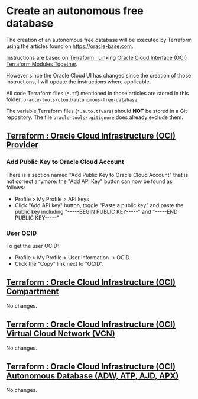 # Create an autonomous free database

The creation of an autonomous free database will be executed by Terraform using the articles found on https://oracle-base.com.

Instructions are based on [Terraform : Linking Oracle Cloud Interface (OCI) Terraform Modules Together](https://oracle-base.com/articles/misc/terraform-linking-oci-modules-together).

However since the Oracle Cloud UI has changed since the creation of those instructions, I will update the instructions where applicable.

All code Terraform files (`*.tf`) mentioned in those articles are stored in this folder: `oracle-tools/cloud/autonomous-free-database`.

The variable Terraform files (`*.auto.tfvars`) should **NOT** be stored in a Git repository. The file `oracle-tools/.gitignore` does already exclude them.

## [Terraform : Oracle Cloud Infrastructure (OCI) Provider](https://oracle-base.com/articles/misc/terraform-oci-provider)

### Add Public Key to Oracle Cloud Account

There is a section named "Add Public Key to Oracle Cloud Account" that is not correct anymore: the "Add API Key" button can now be found as follows:
- Profile > My Profile > API keys
- Click "Add API key" button, toggle "Paste a public key" and paste the public key including "-----BEGIN PUBLIC KEY-----" and "-----END PUBLIC KEY-----"

### User OCID

To get the user OCID:
- Profile > My Profile > User information -> OCID
- Click the "Copy" link next to "OCID".

## [Terraform : Oracle Cloud Infrastructure (OCI) Compartment](https://oracle-base.com/articles/misc/terraform-oci-compartment)

No changes.

## [Terraform : Oracle Cloud Infrastructure (OCI) Virtual Cloud Network (VCN)](https://oracle-base.com/articles/misc/terraform-oci-vcn)

No changes.

## [Terraform : Oracle Cloud Infrastructure (OCI) Autonomous Database (ADW, ATP, AJD, APX)](https://oracle-base.com/articles/misc/terraform-oci-autonomous-database)

No changes.


